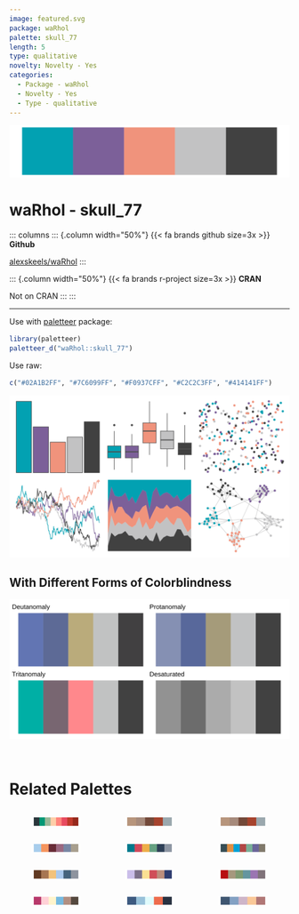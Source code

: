 ```yaml
---
image: featured.svg
package: waRhol
palette: skull_77
length: 5
type: qualitative
novelty: Novelty - Yes
categories:
  - Package - waRhol
  - Novelty - Yes
  - Type - qualitative
---
```


![](featured.svg)

# waRhol - skull_77 

::: columns
::: {.column width="50%"}
{{< fa brands github size=3x >}}
**Github**

[alexskeels/waRhol](https://github.com/alexskeels/waRhol)
:::

::: {.column width="50%"}
{{< fa brands r-project size=3x >}}
**CRAN**

Not on CRAN
:::
:::

<hr> 

Use with [paletteer](https://emilhvitfeldt.github.io/paletteer/) package:

```r
library(paletteer)
paletteer_d("waRhol::skull_77")
```

Use raw:

```r
c("#02A1B2FF", "#7C6099FF", "#F0937CFF", "#C2C2C3FF", "#414141FF")
``` 

![](examples.png) <br>

## With Different Forms of Colorblindness

![](colorblind.svg) 

<br>

# Related Palettes

<div class="list" style="display: grid; grid-template-columns: auto auto auto;"> <figure class="figure">
<a href="../../awtools/a_palette/"> <img src="../../awtools/a_palette/featured.svg" style="width: 100%;" class="figure-img"></a>
</figure> <figure class="figure">
<a href="../../ButterflyColors/hamadryas_feronia/"> <img src="../../ButterflyColors/hamadryas_feronia/featured.svg" style="width: 100%;" class="figure-img"></a>
</figure> <figure class="figure">
<a href="../../ButterflyColors/hamadryas_feronia/"> <img src="../../ButterflyColors/hamadryas_feronia/featured.svg" style="width: 100%;" class="figure-img"></a>
</figure> <figure class="figure">
<a href="../../nationalparkcolors/Arches/"> <img src="../../nationalparkcolors/Arches/featured.svg" style="width: 100%;" class="figure-img"></a>
</figure> <figure class="figure">
<a href="../../ltc/minou/"> <img src="../../ltc/minou/featured.svg" style="width: 100%;" class="figure-img"></a>
</figure> <figure class="figure">
<a href="../../ggsci/default_jama/"> <img src="../../ggsci/default_jama/featured.svg" style="width: 100%;" class="figure-img"></a>
</figure> <figure class="figure">
<a href="../../NatParksPalettes/KingsCanyon/"> <img src="../../NatParksPalettes/KingsCanyon/featured.svg" style="width: 100%;" class="figure-img"></a>
</figure> <figure class="figure">
<a href="../../Manu/Hoiho/"> <img src="../../Manu/Hoiho/featured.svg" style="width: 100%;" class="figure-img"></a>
</figure> <figure class="figure">
<a href="../../ggthemes/excel_Main_Event/"> <img src="../../ggthemes/excel_Main_Event/featured.svg" style="width: 100%;" class="figure-img"></a>
</figure> <figure class="figure">
<a href="../../tayloRswift/lover/"> <img src="../../tayloRswift/lover/featured.svg" style="width: 100%;" class="figure-img"></a>
</figure> <figure class="figure">
<a href="../../ltc/maya/"> <img src="../../ltc/maya/featured.svg" style="width: 100%;" class="figure-img"></a>
</figure> <figure class="figure">
<a href="../../ltc/ploen/"> <img src="../../ltc/ploen/featured.svg" style="width: 100%;" class="figure-img"></a>
</figure> 
</div>
